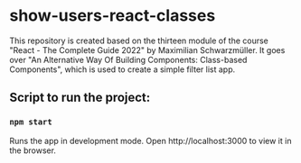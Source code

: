 # show-users-react-classes
This repository is created based on the thirteen module of the course "React - The Complete Guide 2022" by Maximilian Schwarzmüller. It goes over "An Alternative Way Of Building Components: Class-based Components", which is used to create a simple filter list app.

## Script to run the project:

### `npm start`

Runs the app in development mode.
Open http://localhost:3000 to view it in the browser.
